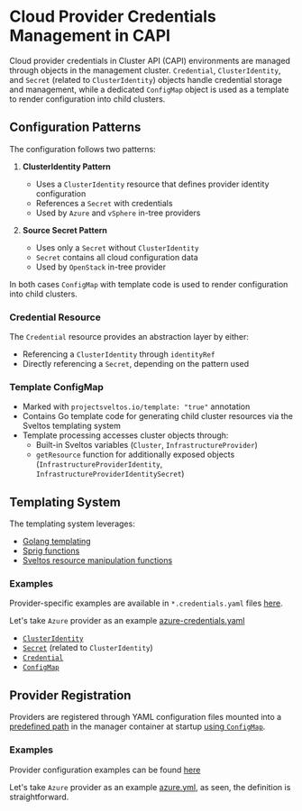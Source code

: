 # Cloud Provider Credentials Management in CAPI

Cloud provider credentials in Cluster API (CAPI) environments are managed through objects in the management cluster.
`Credential`, `ClusterIdentity`, and `Secret` (related to `ClusterIdentity`) objects handle credential storage and management, while a dedicated `ConfigMap` object is used as a template to render configuration into child clusters.

## Configuration Patterns

The configuration follows two patterns:

1. **ClusterIdentity Pattern**
   - Uses a `ClusterIdentity` resource that defines provider identity configuration
   - References a `Secret` with credentials
   - Used by `Azure` and `vSphere` in-tree providers

2. **Source Secret Pattern**
   - Uses only a `Secret` without `ClusterIdentity`
   - `Secret` contains all cloud configuration data
   - Used by `OpenStack` in-tree provider

In both cases `ConfigMap` with template code is used to render configuration into child clusters.

### Credential Resource

The `Credential` resource provides an abstraction layer by either:
- Referencing a `ClusterIdentity` through `identityRef`
- Directly referencing a `Secret`, depending on the pattern used

### Template ConfigMap

- Marked with `projectsveltos.io/template: "true"` annotation
- Contains Go template code for generating child cluster resources via the Sveltos templating system
- Template processing accesses cluster objects through:
  - Built-in Sveltos variables (`Cluster`, `InfrastructureProvider`)
  - `getResource` function for additionally exposed objects (`InfrastructureProviderIdentity`, `InfrastructureProviderIdentitySecret`)

## Templating System

The templating system leverages:
- [Golang templating](https://pkg.go.dev/text/template)
- [Sprig functions](https://masterminds.github.io/sprig)
- [Sveltos resource manipulation functions](https://projectsveltos.github.io/sveltos/template/intro_template/#:~:text=Resource%20Manipulation-,functions,-Sveltos%20provides%20a)

### Examples

Provider-specific examples are available in `*.credentials.yaml` files [here](https://github.com/k0rdent/kcm/tree/main/config/dev).

Let's take `Azure` provider as an example [azure-credentials.yaml](https://github.com/k0rdent/kcm/blob/v0.1.0/config/dev/azure-credentials.yaml)

 - [`ClusterIdentity`](https://github.com/k0rdent/kcm/blob/v0.1.0/config/dev/azure-credentials.yaml#L2-L17)
 - [`Secret`](https://github.com/k0rdent/kcm/blob/v0.1.0/config/dev/azure-credentials.yaml#L19-L28) (related to `ClusterIdentity`)
 - [`Credential`](https://github.com/k0rdent/kcm/blob/v0.1.0/config/dev/azure-credentials.yaml#L30-L41)
 - [`ConfigMap`](https://github.com/k0rdent/kcm/blob/v0.1.0/config/dev/azure-credentials.yaml#L43-L97)

## Provider Registration

Providers are registered through YAML configuration files mounted into a [predefined path](https://github.com/k0rdent/kcm/blob/v0.1.0/templates/provider/kcm/templates/deployment.yaml#L42-L43) in the manager container at startup [using `ConfigMap`](https://github.com/k0rdent/kcm/blob/v0.1.0/templates/provider/kcm/templates/providers.yaml).

### Examples

Provider configuration examples can be found [here](https://github.com/k0rdent/kcm/tree/v0.1.0/providers)

Let's take `Azure` provider as an example [azure.yml](https://github.com/k0rdent/kcm/blob/v0.1.0/providers/azure.yml), as seen, the definition is straightforward.

